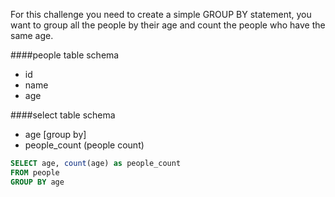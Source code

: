 For this challenge you need to create a simple GROUP BY statement, you want to group all the people by their age and count the people who have the same age.

####people table schema
* id
* name
* age

####select table schema
* age [group by]
* people_count (people count)
```sql
SELECT age, count(age) as people_count
FROM people
GROUP BY age
```
